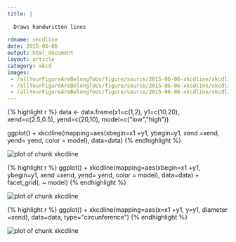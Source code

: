 ```yaml
---
title: |
  
  Draws handwritten lines
  
rdname: xkcdline
date: 2015-06-06
output: html_document
layout: article
category: xkcd
images:
 - /allYourFigureAreBelongToUs/figure/source/2015-06-06-xkcdline/xkcdline-1.png
 - /allYourFigureAreBelongToUs/figure/source/2015-06-06-xkcdline/xkcdline-2.png
 - /allYourFigureAreBelongToUs/figure/source/2015-06-06-xkcdline/xkcdline-3.png
---
```





{% highlight r %}
data <- data.frame(x1=c(1,2), y1=c(10,20), xend=c(2.5,0.5),
yend=c(20,10), model=c("low","high"))

ggplot() + xkcdline(mapping=aes(xbegin=x1 +y1, ybegin=y1, xend =xend, yend= yend,
color = model), data=data)
{% endhighlight %}

![plot of chunk xkcdline](/allYourFigureAreBelongToUs/figure/source/2015-06-06-xkcdline/xkcdline-1.png) 

{% highlight r %}
ggplot() + xkcdline(mapping=aes(xbegin=x1 +y1, ybegin=y1, xend =xend, yend= yend,
color = model), data=data) + facet_grid(. ~ model)
{% endhighlight %}

![plot of chunk xkcdline](/allYourFigureAreBelongToUs/figure/source/2015-06-06-xkcdline/xkcdline-2.png) 

{% highlight r %}
ggplot() + xkcdline(mapping=aes(x=x1 +y1, y=y1, diameter =xend), data=data, type="circunference") 
{% endhighlight %}

![plot of chunk xkcdline](/allYourFigureAreBelongToUs/figure/source/2015-06-06-xkcdline/xkcdline-3.png) 